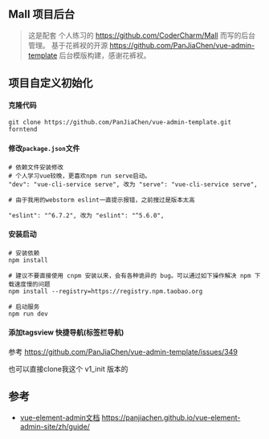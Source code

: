 ## Mall 项目后台

> 这是配套 个人练习的 https://github.com/CoderCharm/Mall 而写的后台管理。
> 基于花裤衩的开源 https://github.com/PanJiaChen/vue-admin-template 后台模版构建，感谢花裤衩。


## 项目自定义初始化

#### 克隆代码

```shell
git clone https://github.com/PanJiaChen/vue-admin-template.git forntend

```
#### 修改`package.json`文件
```
# 依赖文件安装修改
# 个人学习vue较晚，更喜欢npm run serve启动。
"dev": "vue-cli-service serve", 改为 "serve": "vue-cli-service serve",

# 由于我用的webstorm eslint一直提示报错，之前搜过是版本太高

"eslint": "^6.7.2", 改为 "eslint": "^5.6.0",

```

#### 安装启动

```
# 安装依赖
npm install

# 建议不要直接使用 cnpm 安装以来，会有各种诡异的 bug。可以通过如下操作解决 npm 下载速度慢的问题
npm install --registry=https://registry.npm.taobao.org

# 启动服务
npm run dev

```

#### 添加tagsview 快捷导航(标签栏导航)

参考 https://github.com/PanJiaChen/vue-admin-template/issues/349

也可以直接clone我这个 v1_init 版本的


## 参考
- [vue-element-admin文档](https://panjiachen.github.io/vue-element-admin-site/zh/guide/) https://panjiachen.github.io/vue-element-admin-site/zh/guide/
